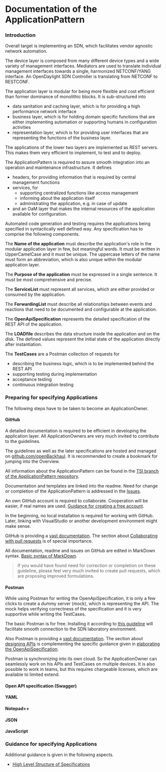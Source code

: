 # Documentation of the ApplicationPattern

### Introduction

Overall target is implementing an SDN, which facilitates vendor agnostic network automation.

The device layer is composed from many different device types and a wide variety of management interfaces.
Mediators are used to translate individual management interfaces towards a single, harmonized NETCONF/YANG interface.
An OpenDaylight SDN Controller is translating from NETCONF to RESTCONF.

The application layer is modular for being more flexible and cost efficient than former dominance of monolithic blocks.
It is sub-structured into

* data sanitation and caching layer, which is for providing a high performance network interface
* business layer, which is for holding domain specific functions that are either implementing automation or supporting humans in configuration activities
* representation layer, which is for providing user interfaces that are representing the functions of the business layer.

The applications of the lower two layers are implemented as REST servers. This makes them very efficient to implement, to test and to deploy.

The ApplicationPattern is required to assure smooth integration into an operation and maintenance infrastructure.
It defines

* headers, for providing information that is required by central management functions
* services, for
  * supporting centralized functions like access management
  * informing about the application itself
  * administrating the application, e.g. in case of update
* and an OaM layer that makes the internal resources of the application available for configuration.

Automated code generation and testing requires the applications being specified in syntactically well defined way. Any specification has to comprise the following components.

The **Name of the application** must describe the application's role in the modular application layer in few, but meaningful words. It must be written in UpperCamelCase and it must be unique. The uppercase letters of the name must form an abbreviation, which is also unique within the modular application layer.

The **Purpose of the application** must be expressed in a single sentence. It must be most comprehensive and precise.

The **ServiceList** must represent all services, which are either provided or consumed by the application.

The **ForwardingList** must describe all relationships between events and reactions that need to be documented and configurable at the application.

The **OpenApiSpecification** represents the detailed specification of the REST API of the application.

The **LOADfile** describes the data structure inside the application and on the disk. The defined values represent the initial state of the application directly after instantiation.

The **TestCases** are a Postman collection of requests for 
* describing the business logic, which is to be implemented behind the REST API
* supporting testing during implementation
* acceptance testing
* continuous integration testing


### Preparing for specifying Applications

The following steps have to be taken to become an ApplicationOwner.

#### **GitHub**

A detailed documentation is required to be efficient in developing the application layer. All ApplicationOwners are very much invited to contribute to the guidelines. 

The guidelines as well as the later specifications are hosted and managed on [github.com/openBackhaul](./https://github.com/openBackhaul/Overview). It is recommended to create a bookmark for jumping into the Overview.

All information about the ApplicationPattern can be found in the [TSI branch of the ApplicationPattern repository](./https://github.com/openBackhaul/ApplicationPattern/tree/tsi).

Documentation and templates are linked into the readme. Need for change or completion of the ApplicationPattern is addressed in the [Issues](.https://github.com/openBackhaul/ApplicationPattern/issues).

An own GitHub account is required to collaborate. Cooperation will be easier, if real names are used. [Guidance for creating a free account](.https://docs.github.com/en/get-started/onboarding/getting-started-with-your-github-account).

In the beginning, no local installation is required for working with GitHub. Later, linking with VisualStudio or another development environment might make sense.

GitHub is providing a [vast documentation](./https://docs.github.com/en). The section about [Collaborating with pull requests](./https://docs.github.com/en/pull-requests/collaborating-with-pull-requests) is of special importance.

All documentation, readme and issues on GitHub are edited in MarkDown syntax. [Basic syntax of MarkDown](./https://www.markdownguide.org/basic-syntax/).

> If you would have found need for correction or completion on these guideline, please feel very much invited to create pull requests, which are proposing improved formulations.

#### **Postman**

While using Postman for writing the OpenApiSpecification, it is only a few clicks to create a dummy server (mock), which is representing the API. The mock helps verifying correctness of the specification and it is very supportive while writing the TestCases.

The basic Postman is for free. Installing it according to [this guideline](./?) will facilitate smooth connection to the SDN laboratory environment.

Also Postman is providing a [vast documentation](./https://learning.postman.com/docs/getting-started/introduction/). The section about [designing APIs](./https://learning.postman.com/docs/designing-and-developing-your-api/the-api-workflow/) is complementing the specific guidance given in [elaborating the OpenApiSpecification](./?).

Postman is synchronizing into its own cloud. So the ApplicationOwner can seamlessly work on his APIs and TestCases on multiple devices. It is also possible to work in teams, but this requires chargeable licenses, which are available to limited extend.

#### **Open API specification (Swagger)**


#### **YAML**


#### **Notepad++**


#### **JSON**


#### **JavaScript**





### Guidance for specifying Applications

Additional guidance is given in the following aspects.



* [High Level Structure of Specifications](./HighLevelStructureOfSpecifications.md)

